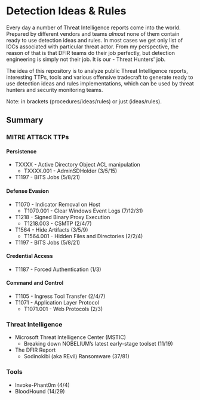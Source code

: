 # Detection Ideas & Rules
Every day a number of Threat Intelligence reports come into the world. Prepared by different vendors and teams *almost* none of them contain ready to use detection ideas and rules. In most cases we get only list of IOCs associated with particular threat actor. From my perspective, the reason of that is that DFIR teams do their job perfectly, but detection engineering is simply not their job. It is our - Threat Hunters' job.

The idea of this repository is to analyze public Threat Intelligence reports, interesting TTPs, tools and various offensive tradecraft to generate ready to use detection ideas and rules implementations, which can be used by threat hunters and security monitoring teams.

Note: in brackets (procedures/ideas/rules) or just (ideas/rules).

## Summary
### MITRE ATT&CK TTPs
#### Persistence
- TXXXX - Active Directory Object ACL manipulation
  - TXXXX.001 - AdminSDHolder (3/5/15)
- T1197 - BITS Jobs (5/8/21)
#### Defense Evasion
- T1070 - Indicator Removal on Host
  - T1070.001 - Clear Windows Event Logs (7/12/31) 
- T1218 - Signed Binary Proxy Execution
  - T1218.003 - CSMTP (2/4/7)
- T1564 - Hide Artifacts (3/5/9)
  - T1564.001 - Hidden Files and Directories (2/2/4)
- T1197 - BITS Jobs (5/8/21)
#### Credential Access
- T1187 - Forced Authentication (1/3)
#### Command and Control
- T1105 - Ingress Tool Transfer (2/4/7)
- T1071 - Application Layer Protocol
  - T1071.001 - Web Protocols (2/3)

### Threat Intelligence
- Microsoft Threat Intelligence Center (MSTIC)
  - Breaking down NOBELIUM’s latest early-stage toolset (11/19)
- The DFIR Report
  - Sodinokibi (aka REvil) Ransomware (37/81)

### Tools
- Invoke-Phant0m (4/4)
- BloodHound (14/29)
